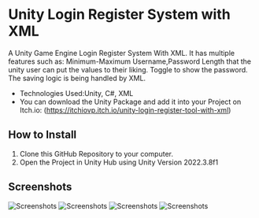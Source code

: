 # Unity Login Register System with XML
A Unity Game Engine Login Register System With XML. It has multiple features such as: Minimum-Maximum Username,Password Length that the unity user can put the values to their liking. Toggle to show the password. The saving logic is being handled by XML.
-  Technologies Used:Unity, C#, XML
-  You can download the Unity Package and add it into your Project on Itch.io: (https://itchiovp.itch.io/unity-login-register-tool-with-xml)
## How to Install
1. Clone this GitHub Repository to your computer.
2. Open the Project in Unity Hub using Unity Version 2022.3.8f1

## Screenshots
![Screenshots](https://img.itch.zone/aW1hZ2UvMjQ0NDQ1My8xNDQ4MTY1Mi5wbmc=/original/uR7373.png)
![Screenshots](https://img.itch.zone/aW1hZ2UvMjQ0NDQ1My8xNDQ4MTY1My5wbmc=/original/8s00kT.png)
![Screenshots](https://img.itch.zone/aW1hZ2UvMjQ0NDQ1My8xNDQ4MTY1NS5wbmc=/original/ZjDF%2Br.png)
![Screenshots](https://img.itch.zone/aW1hZ2UvMjQ0NDQ1My8xNDQ4MTY1NC5wbmc=/original/XXPLbR.png)

